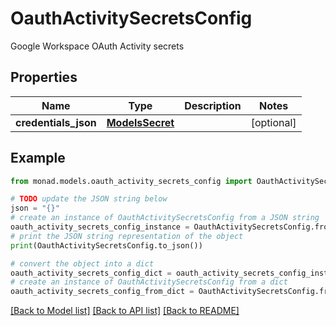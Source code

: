 # OauthActivitySecretsConfig

Google Workspace OAuth Activity secrets

## Properties

Name | Type | Description | Notes
------------ | ------------- | ------------- | -------------
**credentials_json** | [**ModelsSecret**](ModelsSecret.md) |  | [optional] 

## Example

```python
from monad.models.oauth_activity_secrets_config import OauthActivitySecretsConfig

# TODO update the JSON string below
json = "{}"
# create an instance of OauthActivitySecretsConfig from a JSON string
oauth_activity_secrets_config_instance = OauthActivitySecretsConfig.from_json(json)
# print the JSON string representation of the object
print(OauthActivitySecretsConfig.to_json())

# convert the object into a dict
oauth_activity_secrets_config_dict = oauth_activity_secrets_config_instance.to_dict()
# create an instance of OauthActivitySecretsConfig from a dict
oauth_activity_secrets_config_from_dict = OauthActivitySecretsConfig.from_dict(oauth_activity_secrets_config_dict)
```
[[Back to Model list]](../README.md#documentation-for-models) [[Back to API list]](../README.md#documentation-for-api-endpoints) [[Back to README]](../README.md)


